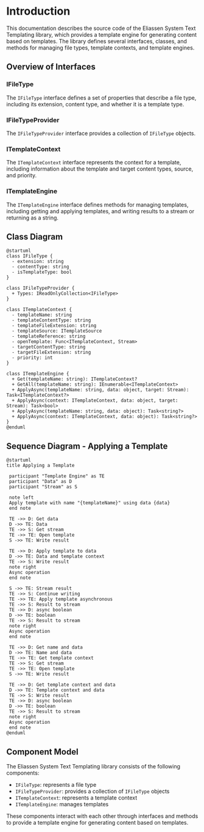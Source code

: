 **Introduction**
===============

This documentation describes the source code of the Eliassen System Text Templating library, which provides a template engine for generating content based on templates. The library defines several interfaces, classes, and methods for managing file types, template contexts, and template engines.

**Overview of Interfaces**
-------------------------

### IFileType

The `IFileType` interface defines a set of properties that describe a file type, including its extension, content type, and whether it is a template type.

### IFileTypeProvider

The `IFileTypeProvider` interface provides a collection of `IFileType` objects.

### ITemplateContext

The `ITemplateContext` interface represents the context for a template, including information about the template and target content types, source, and priority.

### ITemplateEngine

The `ITemplateEngine` interface defines methods for managing templates, including getting and applying templates, and writing results to a stream or returning as a string.

**Class Diagram**
----------------

```plantuml
@startuml
class IFileType {
  - extension: string
  - contentType: string
  - isTemplateType: bool
}

class IFileTypeProvider {
  + Types: IReadOnlyCollection<IFileType>
}

class ITemplateContext {
  - templateName: string
  - templateContentType: string
  - templateFileExtension: string
  - templateSource: ITemplateSource
  - templateReference: string
  - openTemplate: Func<ITemplateContext, Stream>
  - targetContentType: string
  - targetFileExtension: string
  - priority: int
}

class ITemplateEngine {
  + Get(templateName: string): ITemplateContext?
  + GetAll(templateName: string): IEnumerable<ITemplateContext>
  + ApplyAsync(templateName: string, data: object, target: Stream): Task<ITemplateContext?>
  + ApplyAsync(context: ITemplateContext, data: object, target: Stream): Task<bool>
  + ApplyAsync(templateName: string, data: object): Task<string?>
  + ApplyAsync(context: ITemplateContext, data: object): Task<string?>
}
@enduml
```

**Sequence Diagram - Applying a Template**
----------------------------------------

```plantuml
@startuml
title Applying a Template

 participant "Template Engine" as TE
 participant "Data" as D
 participant "Stream" as S

 note left
 Apply template with name "{templateName}" using data {data}
 end note

 TE ->> D: Get data
 D ->> TE: Data
 TE ->> S: Get stream
 TE ->> TE: Open template
 S ->> TE: Write result

 TE ->> D: Apply template to data
 D ->> TE: Data and template context
 TE ->> S: Write result
 note right
 Async operation
 end note

 S ->> TE: Stream result
 TE ->> S: Continue writing
 TE ->> TE: Apply template asynchronous
 TE ->> S: Result to stream
 TE ->> D: async boolean
 D ->> TE: boolean
 TE ->> S: Result to stream
 note right
 Async operation
 end note

 TE ->> D: Get name and data
 D ->> TE: Name and data
 TE ->> TE: Get template context
 TE ->> S: Get stream
 TE ->> TE: Open template
 S ->> TE: Write result

 TE ->> D: Get template context and data
 D ->> TE: Template context and data
 TE ->> S: Write result
 TE ->> D: async boolean
 D ->> TE: boolean
 TE ->> S: Result to stream
 note right
 Async operation
 end note
@enduml
```

**Component Model**
-----------------

The Eliassen System Text Templating library consists of the following components:

* `IFileType`: represents a file type
* `IFileTypeProvider`: provides a collection of `IFileType` objects
* `ITemplateContext`: represents a template context
* `ITemplateEngine`: manages templates

These components interact with each other through interfaces and methods to provide a template engine for generating content based on templates.